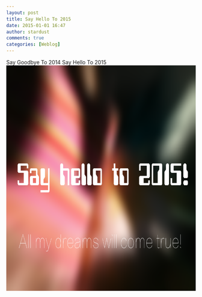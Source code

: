 ```yaml
---
layout: post
title: Say Hello To 2015
date: 2015-01-01 16:47
author: stardust
comments: true
categories: [Weblog]
---
```

Say Goodbye To 2014 
Say Hello To 2015
<a href="/wp-content/uploads/2015/01/SayHelloTo2015.png"><img src="/wp-content/uploads/2015/01/SayHelloTo2015.png" alt="SayHelloTo2015" width="800" height="600" class="alignnone size-full wp-image-860" /></a>
